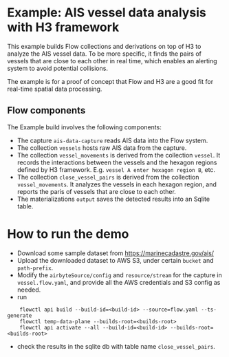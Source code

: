 # Example: AIS vessel data analysis with H3 framework

This example builds Flow collections and derivations on top of H3 to analyze the AIS vessel data. To be more specific, it finds the pairs of vessels that are close to each other in real time, which enables an alerting system to avoid potential collisions.

The example is for a proof of concept that Flow and H3 are a good fit for real-time spatial data processing.

## Flow components
The Example build involves the following components:
- The capture `ais-data-capture` reads AIS data into the Flow system.
- The collection `vessels` hosts raw AIS data from the capture.
- The collection `vessel_movements` is derived from the collection `vessel`.  It records the interactions between the vessels and the hexagon regions defined by H3 framework. E.g. `vessel A enter hexagon region B`, etc.
- The collection `close_vessel_pairs` is derived from the collection `vessel_movements`. It analyzes the vessels in each hexagon region, and reports the paris of vessels that are close to each other.
- The materializations `output` saves the detected results into an Sqlite table.

# How to run the demo

- Download some sample dataset from https://marinecadastre.gov/ais/
- Upload the downloaded dataset to AWS S3, under certain `bucket` and `path-prefix`.
- Modify the `airbyteSource/config` and `resource/stream` for the capture in `vessel.flow.yaml`, and provide all the AWS credentials and S3 config as needed.
- run
```
    flowctl api build --build-id=<build-id> --source=flow.yaml --ts-generate
    flowctl temp-data-plane --builds-root=<builds-root>
    flowctl api activate --all --build-id=<build-id> --builds-root=<builds-root> 
```
- check the results in the sqlite db with table name `close_vessel_pairs`.

